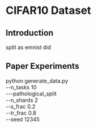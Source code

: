  # CIFAR10 Dataset

## Introduction

split as emnist did
  
## Paper Experiments

python generate_data.py \
    --n_tasks 10 \
    ---pathological_split\
    --n_shards 2 \
    --s_frac 0.2 \
    --tr_frac 0.8 \
    --seed 12345    
